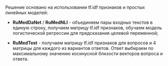 Решение основано на использовании tf.idf признаков и простых линейных моделей:

- **RuMedDaNet** / **RuMedNLI** - объединяем пары входных текстов в единую строку, получаем матрицу tf.idf признаков, обучаем модель логистической регрессии для предсказания целевой переменной;

- **RuMedTest** - получаем матрицу tf.idf признаков для вопросов и 4 матрицы для каждого из вариантов ответов. Ответ выбираем по максимальному значению косинусной близости векторов вопроса и ответа.
